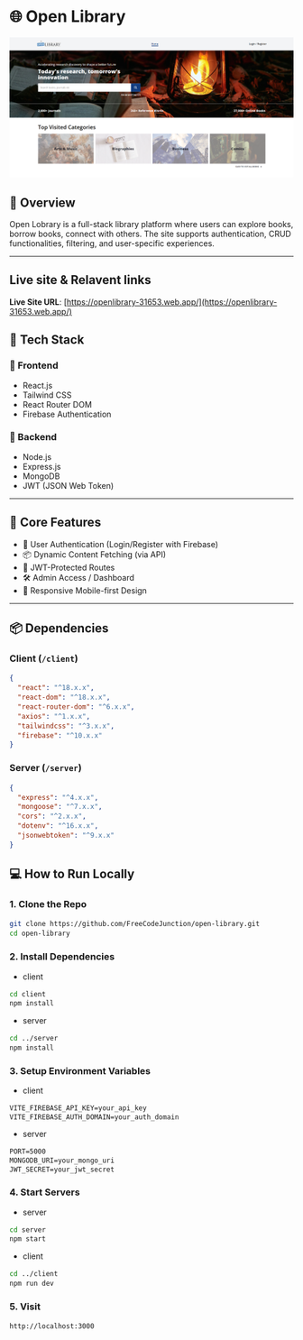 # 🌐 Open Library

![Open Library](open-library-image.png)

## 🧾 Overview

Open Lobrary is a full-stack library platform where users can explore books, borrow books, connect with others. The site supports authentication, CRUD functionalities, filtering, and user-specific experiences.

---

## Live site & Relavent links

**Live Site URL**: [https://openlibrary-31653.web.app/](https://openlibrary-31653.web.app/)


## 🚀 Tech Stack

### 🔹 Frontend

- React.js
- Tailwind CSS
- React Router DOM
- Firebase Authentication

### 🔹 Backend

- Node.js
- Express.js
- MongoDB
- JWT (JSON Web Token)

---

## 🔑 Core Features

- 🔐 User Authentication (Login/Register with Firebase)
- 📦 Dynamic Content Fetching (via API)
- 🧩 JWT-Protected Routes
- 🛠️ Admin Access / Dashboard
- 📱 Responsive Mobile-first Design

---

## 📦 Dependencies

### Client (`/client`)

```json
{
  "react": "^18.x.x",
  "react-dom": "^18.x.x",
  "react-router-dom": "^6.x.x",
  "axios": "^1.x.x",
  "tailwindcss": "^3.x.x",
  "firebase": "^10.x.x"
}
```

### Server (`/server`)

```json
{
  "express": "^4.x.x",
  "mongoose": "^7.x.x",
  "cors": "^2.x.x",
  "dotenv": "^16.x.x",
  "jsonwebtoken": "^9.x.x"
}
```

## 💻 How to Run Locally

### 1. Clone the Repo

```bash
git clone https://github.com/FreeCodeJunction/open-library.git
cd open-library
```

### 2. Install Dependencies

- client

```bash
cd client
npm install
```

- server

```bash
cd ../server
npm install
```

### 3. Setup Environment Variables

- client

```
VITE_FIREBASE_API_KEY=your_api_key
VITE_FIREBASE_AUTH_DOMAIN=your_auth_domain
```

- server

```
PORT=5000
MONGODB_URI=your_mongo_uri
JWT_SECRET=your_jwt_secret
```

### 4. Start Servers

- server

```bash
cd server
npm start
```

- client

```bash
cd ../client
npm run dev
```

### 5. Visit

```
http://localhost:3000
```
